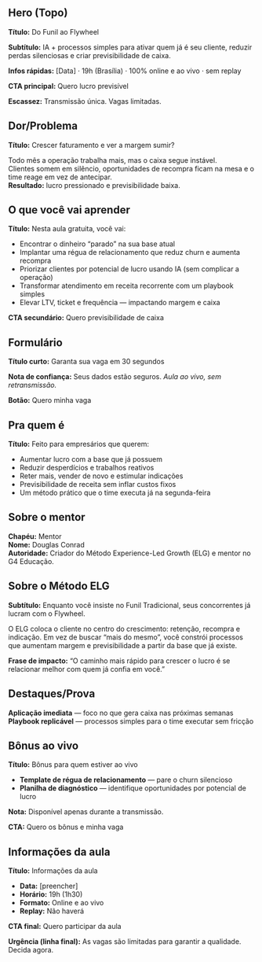 ## Hero (Topo)
**Título:** Do Funil ao Flywheel

**Subtítulo:** IA + processos simples para ativar quem já é seu cliente, reduzir perdas silenciosas e criar previsibilidade de caixa.

**Infos rápidas:** [Data] · 19h (Brasília) · 100% online e ao vivo · sem replay

**CTA principal:** Quero lucro previsível

**Escassez:** Transmissão única. Vagas limitadas.


## Dor/Problema
**Título:** Crescer faturamento e ver a margem sumir?

Todo mês a operação trabalha mais, mas o caixa segue instável.  
Clientes somem em silêncio, oportunidades de recompra ficam na mesa e o time reage em vez de antecipar.  
**Resultado:** lucro pressionado e previsibilidade baixa.


## O que você vai aprender
**Título:** Nesta aula gratuita, você vai:

- Encontrar o dinheiro “parado” na sua base atual  
- Implantar uma régua de relacionamento que reduz churn e aumenta recompra  
- Priorizar clientes por potencial de lucro usando IA (sem complicar a operação)  
- Transformar atendimento em receita recorrente com um playbook simples  
- Elevar LTV, ticket e frequência — impactando margem e caixa

**CTA secundário:** Quero previsibilidade de caixa


## Formulário
**Título curto:** Garanta sua vaga em 30 segundos

**Nota de confiança:** Seus dados estão seguros. *Aula ao vivo, sem retransmissão.*

**Botão:** Quero minha vaga


## Pra quem é
**Título:** Feito para empresários que querem:

- Aumentar lucro com a base que já possuem  
- Reduzir desperdícios e trabalhos reativos  
- Reter mais, vender de novo e estimular indicações  
- Previsibilidade de receita sem inflar custos fixos  
- Um método prático que o time executa já na segunda-feira


## Sobre o mentor
**Chapéu:** Mentor  
**Nome:** Douglas Conrad  
**Autoridade:** Criador do Método Experience-Led Growth (ELG) e mentor no G4 Educação.


## Sobre o Método ELG
**Subtítulo:** Enquanto você insiste no Funil Tradicional, seus concorrentes já lucram com o Flywheel.

O ELG coloca o cliente no centro do crescimento: retenção, recompra e indicação. Em vez de buscar “mais do mesmo”, você constrói processos que aumentam margem e previsibilidade a partir da base que já existe.

**Frase de impacto:** “O caminho mais rápido para crescer o lucro é se relacionar melhor com quem já confia em você.”


## Destaques/Prova
**Aplicação imediata** — foco no que gera caixa nas próximas semanas  
**Playbook replicável** — processos simples para o time executar sem fricção


## Bônus ao vivo
**Título:** Bônus para quem estiver ao vivo

- **Template de régua de relacionamento** — pare o churn silencioso  
- **Planilha de diagnóstico** — identifique oportunidades por potencial de lucro

**Nota:** Disponível apenas durante a transmissão.

**CTA:** Quero os bônus e minha vaga


## Informações da aula
**Título:** Informações da aula

- **Data:** [preencher]  
- **Horário:** 19h (1h30)  
- **Formato:** Online e ao vivo  
- **Replay:** Não haverá

**CTA final:** Quero participar da aula

**Urgência (linha final):** As vagas são limitadas para garantir a qualidade. Decida agora.
